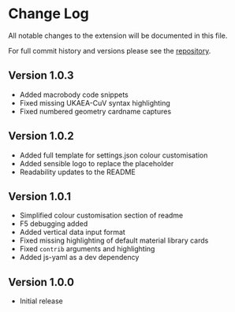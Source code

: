# Change Log

All notable changes to the extension will be documented in this file.

For full commit history and versions please see the [repository](https://github.com/repositony/vscode_mcnp).

## Version 1.0.3

- Added macrobody code snippets
- Fixed missing UKAEA-CuV syntax highlighting
- Fixed numbered geometry cardname captures

## Version 1.0.2

- Added full template for settings.json colour customisation
- Added sensible logo to replace the placeholder
- Readability updates to the README

## Version 1.0.1

- Simplified colour customisation section of readme
- F5 debugging added
- Added vertical data input format
- Fixed missing highlighting of default material library cards
- Fixed `contrib` arguments and highlighting
- Added js-yaml as a dev dependency

## Version 1.0.0

- Initial release
